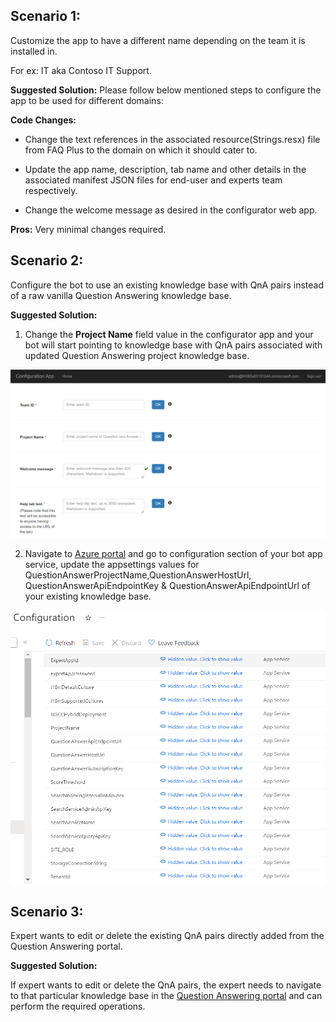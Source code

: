 ## Scenario 1:

Customize the app to have a different name depending on the team it is installed in. 

For ex: IT aka Contoso IT Support.
 

**Suggested Solution:** Please follow below mentioned steps to configure the app to be used for different domains:

**Code Changes:**

- Change the text references in the associated resource(Strings.resx) file from FAQ Plus to the domain on which it should cater to.

- Update the app name, description, tab name and other details in the associated manifest JSON files for end-user and experts team respectively.

- Change the welcome message as desired in the configurator web app.

  
**Pros:** Very minimal changes required.

## Scenario 2:

Configure the bot to use an existing knowledge base with QnA pairs instead of a raw vanilla Question Answering knowledge base.

**Suggested Solution:**

1) Change the **Project Name** field value in the configurator app and your bot will start pointing to knowledge base with QnA pairs associated with updated Question Answering project knowledge base.

![image4](./Images/config-web-app-login.png)

2) Navigate to [Azure portal](https://portal.azure.com/) and go to configuration section of your bot app service, update the appsettings values for QuestionAnswerProjectName,QuestionAnswerHostUrl, QuestionAnswerApiEndpointKey & QuestionAnswerApiEndpointUrl of your existing knowledge base.

![App_service_app-settings](./Images/App_service_app-settings.png)

## Scenario 3:

Expert wants to edit or delete the existing QnA pairs directly added from the Question Answering portal.
 
**Suggested Solution:** 

If expert wants to edit or delete the QnA pairs, the expert needs to navigate to that particular knowledge base in the [Question Answering portal](https://language.cognitive.azure.com/) and can perform the required operations. 